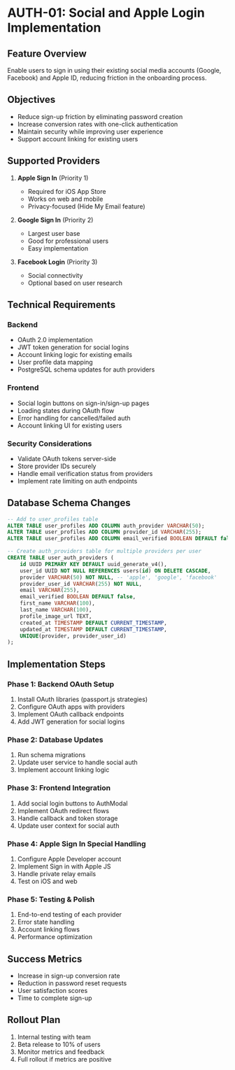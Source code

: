 # AUTH-01: Social and Apple Login Implementation

## Feature Overview
Enable users to sign in using their existing social media accounts (Google, Facebook) and Apple ID, reducing friction in the onboarding process.

## Objectives
- Reduce sign-up friction by eliminating password creation
- Increase conversion rates with one-click authentication
- Maintain security while improving user experience
- Support account linking for existing users

## Supported Providers
1. **Apple Sign In** (Priority 1)
   - Required for iOS App Store
   - Works on web and mobile
   - Privacy-focused (Hide My Email feature)

2. **Google Sign In** (Priority 2)
   - Largest user base
   - Good for professional users
   - Easy implementation

3. **Facebook Login** (Priority 3)
   - Social connectivity
   - Optional based on user research

## Technical Requirements

### Backend
- OAuth 2.0 implementation
- JWT token generation for social logins
- Account linking logic for existing emails
- User profile data mapping
- PostgreSQL schema updates for auth providers

### Frontend
- Social login buttons on sign-in/sign-up pages
- Loading states during OAuth flow
- Error handling for cancelled/failed auth
- Account linking UI for existing users

### Security Considerations
- Validate OAuth tokens server-side
- Store provider IDs securely
- Handle email verification status from providers
- Implement rate limiting on auth endpoints

## Database Schema Changes
```sql
-- Add to user_profiles table
ALTER TABLE user_profiles ADD COLUMN auth_provider VARCHAR(50);
ALTER TABLE user_profiles ADD COLUMN provider_id VARCHAR(255);
ALTER TABLE user_profiles ADD COLUMN email_verified BOOLEAN DEFAULT false;

-- Create auth_providers table for multiple providers per user
CREATE TABLE user_auth_providers (
    id UUID PRIMARY KEY DEFAULT uuid_generate_v4(),
    user_id UUID NOT NULL REFERENCES users(id) ON DELETE CASCADE,
    provider VARCHAR(50) NOT NULL, -- 'apple', 'google', 'facebook'
    provider_user_id VARCHAR(255) NOT NULL,
    email VARCHAR(255),
    email_verified BOOLEAN DEFAULT false,
    first_name VARCHAR(100),
    last_name VARCHAR(100),
    profile_image_url TEXT,
    created_at TIMESTAMP DEFAULT CURRENT_TIMESTAMP,
    updated_at TIMESTAMP DEFAULT CURRENT_TIMESTAMP,
    UNIQUE(provider, provider_user_id)
);
```

## Implementation Steps

### Phase 1: Backend OAuth Setup
1. Install OAuth libraries (passport.js strategies)
2. Configure OAuth apps with providers
3. Implement OAuth callback endpoints
4. Add JWT generation for social logins

### Phase 2: Database Updates
1. Run schema migrations
2. Update user service to handle social auth
3. Implement account linking logic

### Phase 3: Frontend Integration
1. Add social login buttons to AuthModal
2. Implement OAuth redirect flows
3. Handle callback and token storage
4. Update user context for social auth

### Phase 4: Apple Sign In Special Handling
1. Configure Apple Developer account
2. Implement Sign in with Apple JS
3. Handle private relay emails
4. Test on iOS and web

### Phase 5: Testing & Polish
1. End-to-end testing of each provider
2. Error state handling
3. Account linking flows
4. Performance optimization

## Success Metrics
- Increase in sign-up conversion rate
- Reduction in password reset requests
- User satisfaction scores
- Time to complete sign-up

## Rollout Plan
1. Internal testing with team
2. Beta release to 10% of users
3. Monitor metrics and feedback
4. Full rollout if metrics are positive
